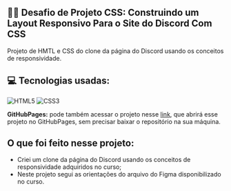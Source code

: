 ## 👨‍💻 Desafio de Projeto CSS: Construindo um Layout Responsivo Para o Site do Discord Com CSS
Projeto de HMTL e CSS do clone da página do Discord usando os conceitos de responsividade.<br>

## 💻 Tecnologias usadas:
<div style="display: inline_block">
  <img alt="HTML5" src="https://img.shields.io/badge/HTML5-E34F26?style=for-the-badge&logo=html5&logoColor=white">
  <img alt="CSS3" src="https://img.shields.io/badge/CSS3-1572B6?style=for-the-badge&logo=css3&logoColor=white">
</div>

**GitHubPages:** pode também acessar o projeto nesse [link]( https://deboramc05.github.io/Desafio-CSS-Layout-Responsivo-/), que abrirá esse projeto no GitHubPages, sem precisar baixar o repositório na sua máquina.

## O que foi feito nesse projeto:
- Criei um clone da página do Discord usando os conceitos de responsividade adquiridos no curso;
- Neste projeto segui as orientações do arquivo do Figma disponibilizado no curso.


